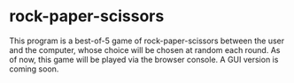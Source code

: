 # rock-paper-scissors
This program is a best-of-5 game of rock-paper-scissors between the user and the computer, whose choice will be chosen at random each round. As of now, this game will be played via the browser console. A GUI version is coming soon. 